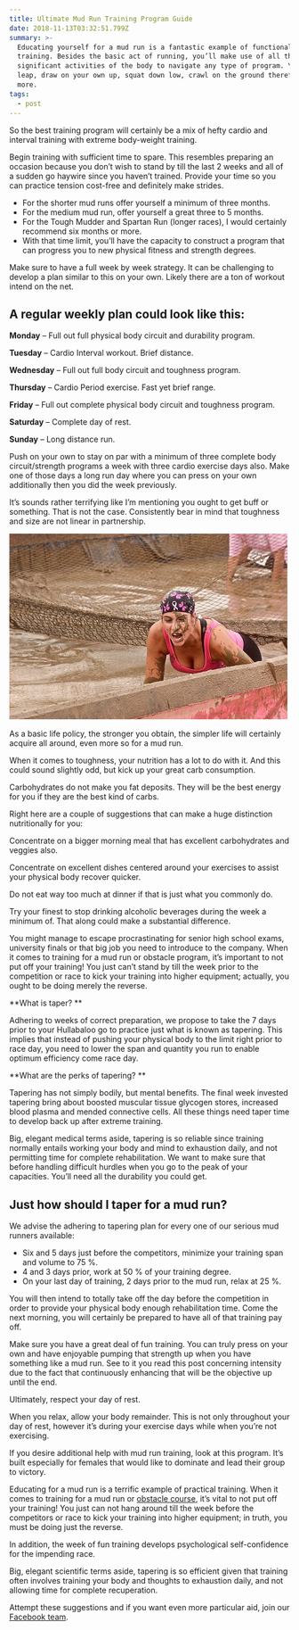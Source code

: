 ```yaml
---
title: Ultimate Mud Run Training Program Guide
date: 2018-11-13T03:32:51.799Z
summary: >-
  Educating yourself for a mud run is a fantastic example of functional
  training. Besides the basic act of running, you’ll make use of all the
  significant activities of the body to navigate any type of program. You’ll
  leap, draw on your own up, squat down low, crawl on the ground therefore far
  more.
tags:
  - post
---
```

So the best training program will certainly be a mix of hefty cardio and interval training with extreme body-weight training.

Begin training with sufficient time to spare. This resembles preparing an occasion because you don’t wish to stand by till the last 2 weeks and all of a sudden go haywire since you haven’t trained. Provide your time so you can practice tension cost-free and definitely make strides.

* For the shorter mud runs offer yourself a minimum of three months.
* For the medium mud run, offer yourself a great three to 5 months.
* For the Tough Mudder and Spartan Run (longer races), I would certainly recommend six months or more.
* With that time limit, you’ll have the capacity to construct a program that can progress you to new physical fitness and strength degrees.

Make sure to have a full week by week strategy. It can be challenging to develop a plan similar to this on your own. Likely there are a ton of workout intend on the net.

## A regular weekly plan could look like this:

**Monday** – Full out full physical body circuit and durability program.

**Tuesday** – Cardio Interval workout. Brief distance.

**Wednesday** – Full out full body circuit and toughness program.

**Thursday** – Cardio Period exercise. Fast yet brief range.

**Friday** – Full out complete physical body circuit and toughness program.

**Saturday** – Complete day of rest.

**Sunday** – Long distance run.

Push on your own to stay on par with a minimum of three complete body circuit/strength programs a week with three cardio exercise days also. Make one of those days a long run day where you can press on your own additionally then you did the week previously.

It’s sounds rather terrifying like I’m mentioning you ought to get buff or something. That is not the case. Consistently bear in mind that toughness and size are not linear in partnership.

![mud run training tips](/static/img/9441892229_7d8c20f87f.jpg)

As a basic life policy, the stronger you obtain, the simpler life will certainly acquire all around, even more so for a mud run.

When it comes to toughness, your nutrition has a lot to do with it. And this could sound slightly odd, but kick up your great carb consumption.

Carbohydrates do not make you fat deposits. They will be the best energy for you if they are the best kind of carbs.

Right here are a couple of suggestions that can make a huge distinction nutritionally for you:

Concentrate on a bigger morning meal that has excellent carbohydrates and veggies also.

Concentrate on excellent dishes centered around your exercises to assist your physical body recover quicker.

Do not eat way too much at dinner if that is just what you commonly do.

Try your finest to stop drinking alcoholic beverages during the week a minimum of. That along could make a substantial difference.

You might manage to escape procrastinating for senior high school exams, university finals or that big job you need to introduce to the company. When it comes to training for a mud run or obstacle program, it’s important to not put off your training! You just can’t stand by till the week prior to the competition or race to kick your training into higher equipment; actually, you ought to be doing merely the reverse.

**What is taper?
**

Adhering to weeks of correct preparation, we propose to take the 7 days prior to your Hullabaloo go to practice just what is known as tapering. This implies that instead of pushing your physical body to the limit right prior to race day, you need to lower the span and quantity you run to enable optimum efficiency come race day.

**What are the perks of tapering?
**

Tapering has not simply bodily, but mental benefits. The final week invested tapering bring about boosted muscular tissue glycogen stores, increased blood plasma and mended connective cells. All these things need taper time to develop back up after extreme training.

Big, elegant medical terms aside, tapering is so reliable since training normally entails working your body and mind to exhaustion daily, and not permitting time for complete rehabilitation. We want to make sure that before handling difficult hurdles when you go to the peak of your capacities. You’ll need all the durability you could get.

## Just how should I taper for a mud run?

We advise the adhering to tapering plan for every one of our serious mud runners available:

* Six and 5 days just before the competitors, minimize your training span and volume to 75 %.
* 4 and 3 days prior, work at 50 % of your training degree.
* On your last day of training, 2 days prior to the mud run, relax at 25 %.

You will then intend to totally take off the day before the competition in order to provide your physical body enough rehabilitation time. Come the next morning, you will certainly be prepared to have all of that training pay off.

Make sure you have a great deal of fun training. You can truly press on your own and have enjoyable pumping that strength up when you have something like a mud run. See to it you read this post concerning intensity due to the fact that continuously enhancing that will be the objective up until the end.

Ultimately, respect your day of rest.

When you relax, allow your body remainder. This is not only throughout your day of rest, however it’s during your exercise days while when you’re not exercising.

If you desire additional help with mud run training, look at this program. It’s built especially for females that would like to dominate and lead their group to victory.

Educating for a mud run is a terrific example of practical training. When it comes to training for a mud run or [obstacle course](https://mudruntips.com/tips-foam-mud-run/), it’s vital to not put off your training! You just can not hang around till the week before the competitors or race to kick your training into higher equipment; in truth, you must be doing just the reverse.

In addition, the week of fun training develops psychological self-confidence for the impending race.

Big, elegant scientific terms aside, tapering is so efficient given that training often involves training your body and thoughts to exhaustion daily, and not allowing time for complete recuperation.

Attempt these suggestions and if you want even more particular aid, join our [Facebook team](https://www.facebook.com/MudRunTips/).
